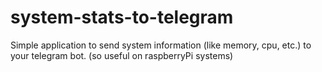 # system-stats-to-telegram
Simple application to send system information (like memory, cpu, etc.) to your telegram bot. (so useful on raspberryPi systems)
